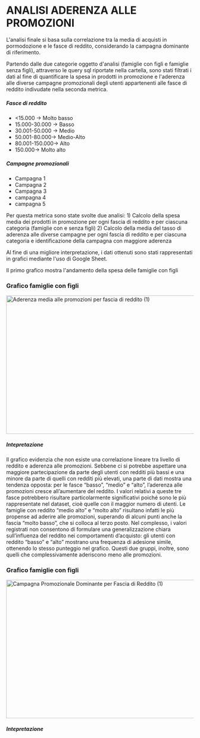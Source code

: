 <h1>ANALISI ADERENZA ALLE PROMOZIONI</h1>

<p>L'analisi finale si basa sulla correlazione tra la media di acquisti in pormodozione e le fasce di reddito,
considerando la campagna dominante di riferimento.</p>
<p> Partendo dalle due categorie oggetto d'analisi (famiglie con figli e famiglie senza figli), attraverso le query sql riportate nella cartella, sono stati filtrati i dati al fine di quantificare la spesa in prodotti in promozione e l'aderenza alle diverse campagne promozionali degli utenti appartenenti alle fasce di reddito indivudate nella seconda metrica.</p>
<h5><b>Fasce di reddito</b></h5>
<ul>
<li><15.000 → Molto basso</li> 
<li> 15.000-30.000 → Basso</li>
<li> 30.001-50.000 → Medio</li>
<li>50.001-80.000→ Medio-Alto</li> 
<li> 80.001-150.000→ Alto</li>
<li> 150.000→ Molto alto</li>
  </ul>
<h5> <b>Campagne promozionali</b> </h5>
  <ul>
  <li>Campagna 1</li> 
  <li> Campagna 2</li>
  <li> Campagna 3</li>
  <li>campagna 4 </li>
  <li>campagna 5 </li> 
</ul>
Per questa metrica sono state svolte due analisi:
1) Calcolo della spesa media dei prodotti in promozione per ogni fascia di reddito e per ciascuna categoria (famiglie con e senza figli)
2) Calcolo della media del tasso di aderenza alle diverse campagne per ogni fascia di reddito e per ciascuna categoria e identificazione della campagna con maggiore aderenza

<p>Al fine di una migliore interpretazione, i dati ottenuti sono stati rappresentati in grafici mediante l'uso di Google Sheet.</p>
<p>Il primo grafico mostra l'andamento della spesa delle famiglie con figli</p>
<h3>Grafico famiglie con figli</h3>
<img width="600" height="371" alt="Aderenza media alle promozioni per fascia di reddito (1)" src="https://github.com/user-attachments/assets/fd837aa0-94a7-49e8-8cca-857e4cfd4356" />
<h5> Intepretazione </h5>
<p> Il grafico evidenzia che non esiste una correlazione lineare tra livello di reddito e aderenza alle promozioni. Sebbene ci si potrebbe aspettare una maggiore partecipazione da parte degli utenti con redditi più bassi e una minore da parte di quelli con redditi più elevati, una parte  di dati mostra una tendenza opposta: per le fasce “basso”, “medio” e “alto”, l’aderenza alle promozioni cresce all’aumentare del reddito. I valori relativi a queste tre fasce potrebbero risultare particolarmente significativi poiché sono le più rappresentate nel dataset, cioè quelle con il maggior numero di utenti.
Le famiglie con reddito “medio alto” e “molto alto” risultano infatti le più propense ad aderire alle promozioni, superando di alcuni punti anche la fascia “molto basso”, che si colloca al terzo posto.
Nel complesso, i valori registrati non consentono di formulare una generalizzazione chiara sull’influenza del reddito nei comportamenti d’acquisto: gli utenti con reddito “basso” e “alto” mostrano una frequenza di adesione simile, ottenendo lo stesso punteggio nel grafico. Questi due gruppi, inoltre, sono quelli che complessivamente aderiscono meno alle promozioni.
</p>
<h3>Grafico famiglie con figli</h3>
<img width="600" height="371" alt="Campagna Promozionale Dominante per Fascia di Reddito  (1)" src="https://github.com/user-attachments/assets/79499fad-6a76-4da5-9c35-7427a5050c1e" />
<h5> Intepretazione </h5>
